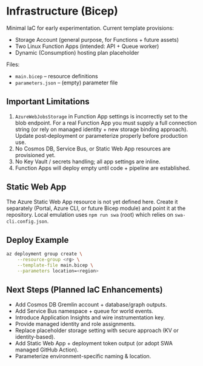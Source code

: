 # Infrastructure (Bicep)

Minimal IaC for early experimentation. Current template provisions:

- Storage Account (general purpose, for Functions + future assets)
- Two Linux Function Apps (intended: API + Queue worker)
- Dynamic (Consumption) hosting plan placeholder

Files:

- `main.bicep` – resource definitions
- `parameters.json` – (empty) parameter file

## Important Limitations

1. `AzureWebJobsStorage` in Function App settings is incorrectly set to the blob endpoint. For a real Function App you must supply a full connection string (or rely on managed identity + new storage binding approach). Update post‑deployment or parameterize properly before production use.
2. No Cosmos DB, Service Bus, or Static Web App resources are provisioned yet.
3. No Key Vault / secrets handling; all app settings are inline.
4. Function Apps will deploy empty until code + pipeline are established.

## Static Web App

The Azure Static Web App resource is not yet defined here. Create it separately (Portal, Azure CLI, or future Bicep module) and point it at the repository. Local emulation uses `npm run swa` (root) which relies on `swa-cli.config.json`.

## Deploy Example

```bash
az deployment group create \
	--resource-group <rg> \
	--template-file main.bicep \
	--parameters location=<region>
```

## Next Steps (Planned IaC Enhancements)

- Add Cosmos DB Gremlin account + database/graph outputs.
- Add Service Bus namespace + queue for world events.
- Introduce Application Insights and wire instrumentation key.
- Provide managed identity and role assignments.
- Replace placeholder storage setting with secure approach (KV or identity-based).
- Add Static Web App + deployment token output (or adopt SWA managed GitHub Action).
- Parameterize environment-specific naming & location.
